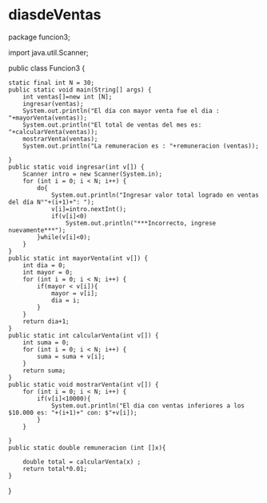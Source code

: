 # diasdeVentas
package funcion3;

import java.util.Scanner;

public class Funcion3 {

    static final int N = 30;
    public static void main(String[] args) {
        int ventas[]=new int [N];
        ingresar(ventas);
        System.out.println("El día con mayor venta fue el dia : "+mayorVenta(ventas));
        System.out.println("El total de ventas del mes es: "+calcularVenta(ventas));
        mostrarVenta(ventas);
        System.out.println("La remuneracion es : "+remuneracion (ventas));
        
    }
    public static void ingresar(int v[]) {
        Scanner intro = new Scanner(System.in);
        for (int i = 0; i < N; i++) {
            do{
                System.out.println("Ingresar valor total logrado en ventas  del día N°"+(i+1)+": ");
                v[i]=intro.nextInt();
                if(v[i]<0)
                    System.out.println("***Incorrecto, ingrese nuevamente***");
            }while(v[i]<0);
        }
    }
    public static int mayorVenta(int v[]) {
        int dia = 0;
        int mayor = 0;
        for (int i = 0; i < N; i++) {
            if(mayor < v[i]){
                mayor = v[i];
                dia = i;
            }   
        }
        return dia+1;
    }
    public static int calcularVenta(int v[]) {
        int suma = 0;
        for (int i = 0; i < N; i++) {
            suma = suma + v[i];
        }
        return suma;
    }
    public static void mostrarVenta(int v[]) {
        for (int i = 0; i < N; i++) {
            if(v[i]<10000){
                System.out.println("El dia con ventas inferiores a los $10.000 es: "+(i+1)+" con: $"+v[i]);
            }
        }
 
    }
    public static double remuneracion (int []x){
        
        double total = calcularVenta(x) ;
        return total*0.01;
    }
}    
